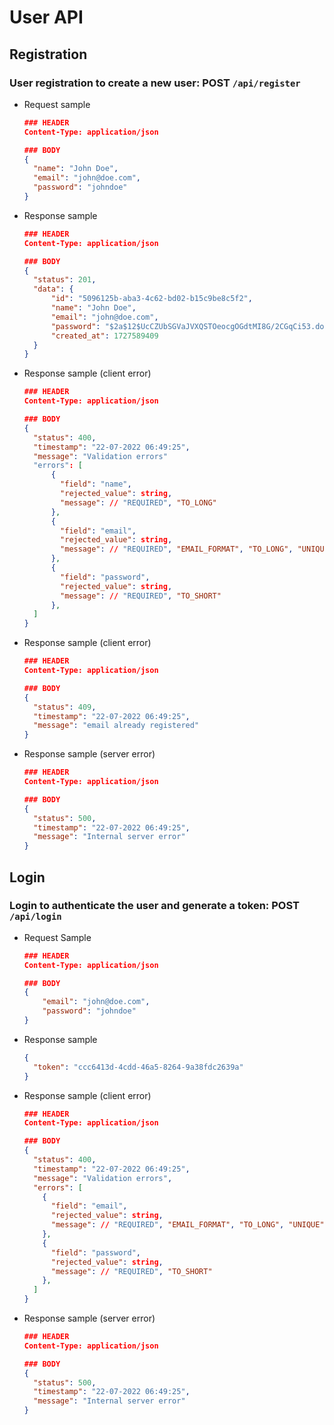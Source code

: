 # User API

## Registration

### User registration to create a new user: POST ``/api/register``

- Request sample
    ```json
    ### HEADER
    Content-Type: application/json
  
    ### BODY
    {
      "name": "John Doe",
      "email": "john@doe.com",
      "password": "johndoe"
    }
    ```

- Response sample
    ```json
    ### HEADER
    Content-Type: application/json
  
    ### BODY
    {
      "status": 201,
      "data": {
          "id": "5096125b-aba3-4c62-bd02-b15c9be8c5f2",
          "name": "John Doe",
          "email": "john@doe.com",
          "password": "$2a$12$UcCZUbSGVaJVXQSTOeocgOGdtMI8G/2CGqCi53.doiWcCgErYtPm.",
          "created_at": 1727589409
      }
    }
    ```

- Response sample (client error)
    ```json
    ### HEADER
    Content-Type: application/json
  
    ### BODY
    {
      "status": 400,
      "timestamp": "22-07-2022 06:49:25",
      "message": "Validation errors"
      "errors": [
          {
            "field": "name",
            "rejected_value": string,
            "message": // "REQUIRED", "TO_LONG"
          },
          {
            "field": "email",
            "rejected_value": string,
            "message": // "REQUIRED", "EMAIL_FORMAT", "TO_LONG", "UNIQUE"
          },
          {
            "field": "password",
            "rejected_value": string,
            "message": // "REQUIRED", "TO_SHORT"
          },
      ]
    } 
    ```

- Response sample (client error)
    ```json
    ### HEADER
    Content-Type: application/json
  
    ### BODY
    {
      "status": 409,
      "timestamp": "22-07-2022 06:49:25",
      "message": "email already registered"
    } 
    ```

- Response sample (server error)
    ```json
    ### HEADER
    Content-Type: application/json
  
    ### BODY
    {
      "status": 500,
      "timestamp": "22-07-2022 06:49:25",
      "message": "Internal server error" 
    }
    ```

## Login
### Login to authenticate the user and generate a token: POST ``/api/login``
-  Request Sample
    ```json
   ### HEADER
   Content-Type: application/json
   
   ### BODY
   {
        "email": "john@doe.com",
        "password": "johndoe"
    }
   ```
   
-  Response sample
    ```json
    { 
      "token": "ccc6413d-4cdd-46a5-8264-9a38fdc2639a"
   }
   ```

-  Response sample (client error)
    ```json
    ### HEADER
    Content-Type: application/json

    ### BODY
    {
      "status": 400,
      "timestamp": "22-07-2022 06:49:25",
      "message": "Validation errors",
      "errors": [
        {
          "field": "email",
          "rejected_value": string,
          "message": // "REQUIRED", "EMAIL_FORMAT", "TO_LONG", "UNIQUE"
        },
        {
          "field": "password",
          "rejected_value": string,
          "message": // "REQUIRED", "TO_SHORT"
        },
      ]
    } 
    ```

- Response sample (server error)
    ```json
    ### HEADER
    Content-Type: application/json
  
    ### BODY
    {
      "status": 500,
      "timestamp": "22-07-2022 06:49:25",
      "message": "Internal server error" 
    }
    ```